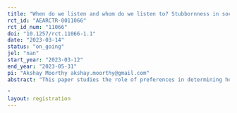 ```yaml
---
title: "When do we listen and whom do we listen to? Stubbornness in social learning."
rct_id: "AEARCTR-0011066"
rct_id_num: "11066"
doi: "10.1257/rct.11066-1.1"
date: "2023-03-14"
status: "on_going"
jel: "nan"
start_year: "2023-03-12"
end_year: "2023-05-31"
pi: "Akshay Moorthy akshay.moorthy@gmail.com"
abstract: "This paper studies the role of preferences in determining how people react to information in social settings. Economists usually approach the decision to learn from others as one that is driven mainly by beliefs -- we want to learn from those who may know more than we do, and may choose not to do so if we think we are better at the task than others. While the role of preferences has been studied in the context of motivated reasoning or cognitive biases (Bénabou and Tirole, 2016; Benjamin, 2019), their general role in information demand is largely unexplored. The main idea of this paper is that people may have preferences for whether to listen to others, and to whom they to listen to. I posit that individuals want to learn from those who can help them get to a better outcome (as in standard models), but the \emph{act} of learning from others may be psychologically costly and causes people to not learn when they want to/should. To test this, I run online experiments on Prolific and a panel survey sample.
"
layout: registration
---
```


